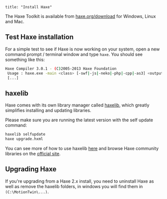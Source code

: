 ```
title: "Install Haxe"
```

The Haxe Toolkit is available from [haxe.org/download](http://haxe.org/download) for Windows, Linux and Mac.

## Test Haxe installation

For a simple test to see if Haxe is now working on your system, open a new command prompt / terminal window and type ```haxe```. You should see something like this:

```bash
Haxe Compiler 3.0.1 - (C)2005-2013 Haxe Foundation
 Usage : haxe.exe -main <class> [-swf|-js|-neko|-php|-cpp|-as3] <output> [options]
 [...]
```

## haxelib

Haxe comes with its own library manager called [haxelib](http://lib.haxe.org/), which greatly simplifies installing and updating libraries.

Please make sure you are running the latest version with the self update command:

``` bash
haxelib selfupdate
haxe upgrade.hxml
```

You can see more of how to use haxelib [here](http://haxe.org/doc/haxelib/using_haxelib) and browse Haxe community libraries on the [official site](http://lib.haxe.org/).

## Upgrading Haxe

If you're upgrading from a Haxe 2.x install, you need to uninstall Haxe as well as remove the haxelib folders, in windows you will find them in ```(C:\MotionTwin\...)```.